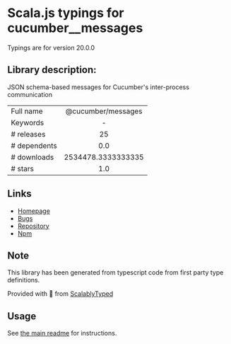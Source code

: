 
# Scala.js typings for cucumber__messages

Typings are for version 20.0.0

## Library description:
JSON schema-based messages for Cucumber's inter-process communication

|                    |                 |
| ------------------ | :-------------: |
| Full name          | @cucumber/messages |
| Keywords           | - |
| # releases         | 25 |
| # dependents       | 0.0 |
| # downloads        | 2534478.3333333335 |
| # stars            | 1.0 |

## Links
- [Homepage](https://github.com/cucumber/messages-javascript#readme)
- [Bugs](https://github.com/cucumber/messages-javascript/issues)
- [Repository](https://github.com/cucumber/messages-javascript)
- [Npm](https://www.npmjs.com/package/%40cucumber%2Fmessages)
    


## Note
This library has been generated from typescript code from first party type definitions.

Provided with :purple_heart: from [ScalablyTyped](https://github.com/oyvindberg/ScalablyTyped)

## Usage
See [the main readme](../../readme.md) for instructions.


